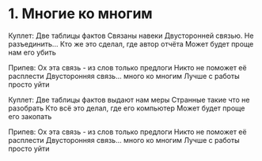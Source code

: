 
# 1. Многие ко многим

Куплет:
Две таблицы фактов Связаны навеки
Двусторонней связью. Не разъединить...
Кто же это сделал, где автор отчёта
Может будет проще нам его убить

Припев:
Ох эта связь - из слов только предлоги
Никто не поможет её расплести
Двусторонняя связь... много ко многим
Лучше с работы просто уйти

Куплет:
Две таблицы фактов выдают нам меры
Странные такие что не разобрать
Кто всё это делал, где его компьютер
Может будет проще его закопать

Припев:
Ох эта связь - из слов только предлоги
Никто не поможет её расплести
Двусторонняя связь... много ко многим
Лучше с работы просто уйти
